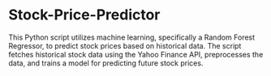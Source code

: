 # Stock-Price-Predictor
This Python script utilizes machine learning, specifically a Random Forest Regressor, to predict stock prices based on historical data. The script fetches historical stock data using the Yahoo Finance API, preprocesses the data, and trains a model for predicting future stock prices.
